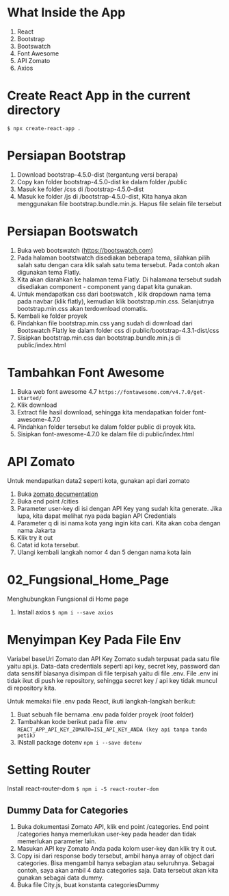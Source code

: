 # What Inside the App
1. React
2. Bootstrap
3. Bootswatch
4. Font Awesome
5. API Zomato
6. Axios


# Create React App in the current directory
`$ npx create-react-app .`

# Persiapan Bootstrap
1. Download bootstrap-4.5.0-dist (tergantung versi berapa)
2. Copy kan folder bootstrap-4.5.0-dist ke dalam folder /public
3. Masuk ke folder /css di /bootstrap-4.5.0-dist
4. Masuk ke folder /js di /bootstrap-4.5.0-dist, Kita hanya akan menggunakan file bootstrap.bundle.min.js. Hapus file selain file tersebut

# Persiapan Bootswatch
1. Buka web bootswatch (https://bootswatch.com)
2. Pada halaman bootstwatch disediakan beberapa tema, silahkan pilih salah satu dengan cara klik salah satu tema tersebut. Pada contoh akan digunakan tema Flatly.
3. Kita akan diarahkan ke halaman tema Flatly. Di halamana tersebut sudah disediakan component - component yang dapat kita gunakan.
4. Untuk mendapatkan css dari bootswatch , klik dropdown nama tema pada navbar (klik flatly), kemudian klik bootstrap.min.css. Selanjutnya bootstrap.min.css akan terdownload otomatis.
5. Kembali ke folder proyek
6. Pindahkan file bootstrap.min.css yang sudah di download dari Bootswatch Flatly ke dalam folder css di public/bootstrap-4.3.1-dist/css
7. Sisipkan bootstrap.min.css dan bootstrap.bundle.min.js di public/index.html

# Tambahkan Font Awesome
1. Buka web font awesome 4.7
`https://fontawesome.com/v4.7.0/get-started/`
2. Klik download
3. Extract file hasil download, sehingga kita mendapatkan folder font-awesome-4.7.0
4. Pindahkan folder tersebut ke dalam folder public di proyek kita.
5. Sisipkan font-awesome-4.7.0 ke dalam file di public/index.html

# API Zomato
Untuk mendapatkan data2 seperti kota, gunakan api dari zomato
1. Buka [zomato documentation](https://developers.zomato.com/documentation)
2. Buka end point /cities
3. Parameter user-key di isi dengan API Key yang sudah kita generate. Jika lupa, kita dapat melihat nya pada bagian API Credentials
4. Parameter q di isi nama kota yang ingin kita cari. Kita akan coba dengan nama Jakarta
5. Klik try it out
6. Catat id kota tersebut.
7. Ulangi kembali langkah nomor 4 dan 5 dengan nama kota lain

# 02_Fungsional_Home_Page
Menghubungkan Fungsional di Home page
1. Install axios
`$ npm i --save axios`

# Menyimpan Key Pada File Env
Variabel baseUrl Zomato dan API Key Zomato sudah terpusat pada satu file yaitu api.js. Data-data credentials seperti api key, secret key, password dan data sensitif biasanya disimpan di file terpisah yaitu di file .env. File .env ini tidak ikut di push ke repository, sehingga secret key / api key tidak muncul di repository kita.

Untuk memakai file .env pada React, ikuti langkah-langkah berikut:
1. Buat sebuah file bernama .env pada folder proyek (root folder)
2. Tambahkan kode berikut pada file .env
`REACT_APP_API_KEY_ZOMATO=ISI_API_KEY_ANDA (key api tanpa tanda petik)`
3. INstall package dotenv
`npm i --save dotenv`

# Setting Router
Install react-router-dom
`$ npm i -S react-router-dom`

## Dummy Data for Categories
1. Buka dokumentasi Zomato API, klik end point /categories. End point /categories hanya memerlukan user-key pada header dan tidak memerlukan parameter lain.
2. Masukan API key Zomato Anda pada kolom user-key dan klik try it out.
3. Copy isi dari response body tersebut, ambil hanya array of object dari categories. Bisa mengambil hanya sebagian atau seluruhnya. Sebagai contoh, saya akan ambil 4 data categories saja. Data tersebut akan kita gunakan sebagai data dummy.
4. Buka file City.js, buat konstanta categoriesDummy